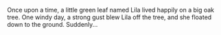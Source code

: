 Once upon a time, a little green leaf named Lila lived happily on a big oak tree. One windy day, a strong gust blew Lila off the tree, and she floated down to the ground. Suddenly...
